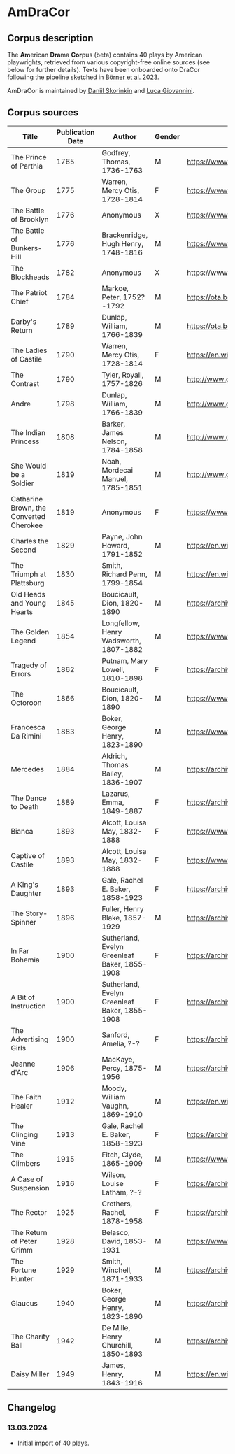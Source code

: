 # AmDraCor
## Corpus description
The **Am**erican **Dra**ma **Cor**pus (beta) contains 40 plays by American playwrights, retrieved from various copyright-free online sources (see below for further details). Texts have been onboarded onto DraCor following the pipeline sketched in [Börner et al. 2023](https://zenodo.org/record/7688632).

AmDraCor is maintained by [Daniil Skorinkin](https://www.uni-potsdam.de/de/digital-humanities/daniil-skorinkin) and [Luca Giovannini](https://lucagiovannini7.github.io).


## Corpus sources

| Title                        | Publication Date | Author                           | Gender | Source                                                                                          |
|------------------------------|------------------|----------------------------------|--------|-------------------------------------------------------------------------------------------------|
| The Prince of Parthia        | 1765             | Godfrey, Thomas, 1736-1763      | M      | https://www.gutenberg.org/ebooks/29222                                                         |
| The Group                    | 1775             | Warren, Mercy Otis, 1728-1814   | F      | https://www.gutenberg.org/ebooks/29224                                                         |
| The Battle of Brooklyn       | 1776             | Anonymous                        | X      | https://www.gutenberg.org/ebooks/39828                                                         |
| The Battle of Bunkers-Hill   | 1776             | Brackenridge, Hugh Henry, 1748-1816 | M   | https://www.gutenberg.org/ebooks/29225                                                         |
| The Blockheads               | 1782             | Anonymous                        | X      | https://www.gutenberg.org/ebooks/39828                                                         |
| The Patriot Chief            | 1784             | Markoe, Peter, 1752?-1792       | M      | https://ota.bodleian.ox.ac.uk/repository/xmlui/bitstream/handle/20.500.12024/N14636/N14636.html |
| Darby's Return               | 1789             | Dunlap, William, 1766-1839      | M      | https://ota.bodleian.ox.ac.uk/repository/xmlui/bitstream/handle/20.500.12024/N16932/N16932.html |
| The Ladies of Castile        | 1790             | Warren, Mercy Otis, 1728-1814   | F      | https://en.wikisource.org/wiki/The_Ladies_of_Castile                                           |
| The Contrast                 | 1790             | Tyler, Royall, 1757-1826        | M      | http://www.gutenberg.org/ebooks/29228                                                          |
| Andre                        | 1798             | Dunlap, William, 1766-1839      | M      | http://www.gutenberg.org/ebooks/29229                                                          |
| The Indian Princess          | 1808             | Barker, James Nelson, 1784-1858 | M      | http://www.gutenberg.org/ebooks/29230                                                          |
| She Would be a Soldier       | 1819             | Noah, Mordecai Manuel, 1785-1851 | M     | http://www.gutenberg.org/ebooks/29231                                                          |
| Catharine Brown, the Converted Cherokee | 1819 | Anonymous                     | F      | https://www.gutenberg.org/ebooks/39828                                                         |
| Charles the Second           | 1829             | Payne, John Howard, 1791-1852   | M      | https://en.wikisource.org/wiki/Representative_American_Plays/Charles_the_Second                  |
| The Triumph at Plattsburg    | 1830             | Smith, Richard Penn, 1799-1854  | M      | https://en.wikisource.org/wiki/Representative_American_Plays/The_Triumph_at_Plattsburg            |
| Old Heads and Young Hearts   | 1845             | Boucicault, Dion, 1820-1890     | M      | https://archive.org/details/oldheadsyounghea00bouc_1                                           |
| The Golden Legend            | 1854             | Longfellow, Henry Wadsworth, 1807-1882 | M | https://www.gutenberg.org/ebooks/10490                                                          |
| Tragedy of Errors            | 1862             | Putnam, Mary Lowell, 1810-1898   | F     | https://archive.org/details/tragedyoferrors00putn                                               |
| The Octoroon                 | 1866             | Boucicault, Dion, 1820-1890     | M      | https://www.gutenberg.org/ebooks/46091                                                          |
| Francesca Da Rimini          | 1883             | Boker, George Henry, 1823-1890   | M      | https://www.gutenberg.org/ebooks/13005                                                          |
| Mercedes                     | 1884             | Aldrich, Thomas Bailey, 1836-1907 | M    | https://archive.org/details/mercedeslyrics00aldrrich                                           |
| The Dance to Death           | 1889             | Lazarus, Emma, 1849-1887        | F      | https://archive.org/details/songsofsemite00lazarich                                             |
| Bianca                       | 1893             | Alcott, Louisa May, 1832-1888   | F      | https://www.gutenberg.org/ebooks/33986                                                          |
| Captive of Castile           | 1893             | Alcott, Louisa May, 1832-1888   | F      | https://www.gutenberg.org/files/ebooks/33986                                                    |
| A King's Daughter            | 1893             | Gale, Rachel E. Baker, 1858-1923 | F    | https://archive.org/details/kingsdaughtercom00gale/                                            |
| The Story-Spinner            | 1896             | Fuller, Henry Blake, 1857-1929  | M      | https://archive.org/details/puppetboothtwel01fullgoog                                           |
| In Far Bohemia               | 1900             | Sutherland, Evelyn Greenleaf Baker, 1855-1908 | F | https://archive.org/details/powhitetrashothe00suth                                               |
| A Bit of Instruction         | 1900             | Sutherland, Evelyn Greenleaf Baker, 1855-1908 | F | https://archive.org/details/powhitetrashothe00suth                                               |
| The Advertising Girls        | 1900             | Sanford, Amelia, ?-?             | F      | https://archive.org/details/advertisinggirls00sanf                                              |
| Jeanne d'Arc                 | 1906             | MacKaye, Percy, 1875-1956       | M      | https://archive.org/details/jeannedarc0000mack                                                  |
| The Faith Healer             | 1912             | Moody, William Vaughn, 1869-1910 | M    | https://en.wikisource.org/wiki/Representative_American_Plays/The_Faith_Healer                     |
| The Clinging Vine            | 1913             | Gale, Rachel E. Baker, 1858-1923 | F    | https://archive.org/details/clingingvine00gale/                                                 |
| The Climbers                 | 1915             | Fitch, Clyde, 1865-1909         | M      | https://www.gutenberg.org/ebooks/16635                                                          |
| A Case of Suspension         | 1916             | Wilson, Louise Latham, ?-?      | F      | https://archive.org/details/caseofsuspension00wils                                              |
| The Rector                   | 1925             | Crothers, Rachel, 1878-1958      | F      | https://archive.org/details/rectorplayinonea00crot                                              |
| The Return of Peter Grimm    | 1928             | Belasco, David, 1853-1931       | M      | https://www.gutenberg.org/ebooks/13319                                                          |
| The Fortune Hunter           | 1929             | Smith, Winchell, 1871-1933      | M      | https://archive.org/details/fortunehunter00smitrich                                             |
| Glaucus                      | 1940             | Boker, George Henry, 1823-1890   | M      | https://archive.org/details/glaucusandotherp009339mbp                                           |
| The Charity Ball             | 1942             | De Mille, Henry Churchill, 1850-1893 | M | https://archive.org/details/charityballcomed00bela                                              |
| Daisy Miller                 | 1949             | James, Henry, 1843-1916          | M      | https://en.wikisource.org/wiki/Daisy_Miller:_A_Comedy                                           |

## Changelog
### 13.03.2024
* Initial import of 40 plays.
